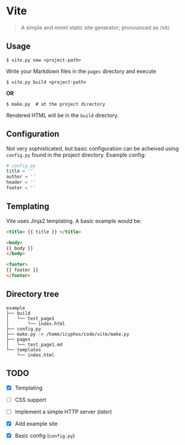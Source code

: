 Vite
====

> A simple and mnml static site generator; pronounced as /vit/

Usage
-----

```console
$ vite.py new <project-path>
```

Write your Markdown files in the `pages` directory and execute

```console
$ vite.py build <project-path>
```

**OR**

```console
$ make.py  # at the project directory
```

Rendered HTML will be in the `build` directory.

Configuration
-------------

Not very sophisticated, but basic configuration can be acheived using
  `config.py` found in the project directory.
Example config:

```python
# config.py 
title = ''
author = ''
header = ''
footer = '' 
```

Templating
----------

Vite uses Jinja2 templating. A basic example would be:

```html
<title> {{ title }} </title>

<body>
{{ body }}
</body>

<footer>
{{ footer }}
</footer>
```

Directory tree
--------------

    example
    ├── build
    │   └── test_page1
    │       └── index.html
    ├── config.py
    ├── make.py -> /home/icyphox/code/vite/make.py
    ├── pages
    │   └── test_page1.md
    └── templates
        └── index.html

TODO
----

- [x] Templating
- [ ] CSS support
- [ ] Implement a simple HTTP server (*later*)
- [x] Add example site
- [x] Basic config (`config.py`)

